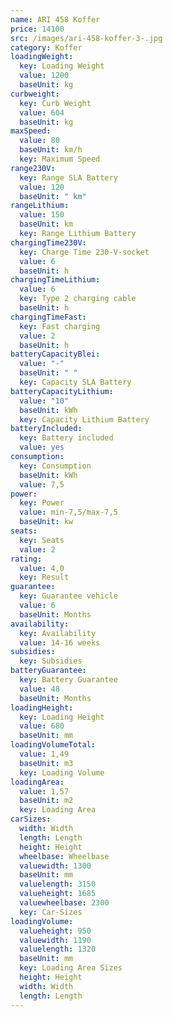 ```yaml
---
name: ARI 458 Koffer
price: 14100
src: /images/ari-458-koffer-3-.jpg
category: Koffer
loadingWeight:
  key: Loading Weight
  value: 1200
  baseUnit: kg
curbweight:
  key: Curb Weight
  value: 604
  baseUnit: kg
maxSpeed:
  value: 80
  baseUnit: km/h
  key: Maximum Speed
range230V:
  key: Range SLA Battery
  value: 120
  baseUnit: " km"
rangeLithium:
  value: 150
  baseUnit: km
  key: Range Lithium Battery
chargingTime230V:
  key: Charge Time 230-V-socket
  value: 6
  baseUnit: h
chargingTimeLithium:
  value: 6
  key: Type 2 charging cable
  baseUnit: h
chargingTimeFast:
  key: Fast charging
  value: 2
  baseUnit: h
batteryCapacityBlei:
  value: "-"
  baseUnit: " "
  key: Capacity SLA Battery
batteryCapacityLithium:
  value: "10"
  baseUnit: kWh
  key: Capacity Lithium Battery
batteryIncluded:
  key: Battery included
  value: yes
consumption:
  key: Consumption
  baseUnit: kWh
  value: 7,5
power:
  key: Power
  value: min-7,5/max-7,5
  baseUnit: kw
seats:
  key: Seats
  value: 2
rating:
  value: 4,0
  key: Result
guarantee:
  key: Guarantee vehicle
  value: 6
  baseUnit: Months
availability:
  key: Availability
  value: 14-16 weeks
subsidies:
  key: Subsidies
batteryGuarantee:
  key: Battery Guarantee
  value: 48
  baseUnit: Months
loadingHeight:
  key: Loading Height
  value: 680
  baseUnit: mm
loadingVolumeTotal:
  value: 1,49
  baseUnit: m3
  key: Loading Volume
loadingArea:
  value: 1,57
  baseUnit: m2
  key: Loading Area
carSizes:
  width: Width
  length: Length
  height: Height
  wheelbase: Wheelbase
  valuewidth: 1300
  baseUnit: mm
  valuelength: 3150
  valueheight: 1685
  valuewheelbase: 2300
  key: Car-Sizes
loadingVolume:
  valueheight: 950
  valuewidth: 1190
  valuelength: 1320
  baseUnit: mm
  key: Loading Area Sizes
  height: Height
  width: Width
  length: Length
---
```

